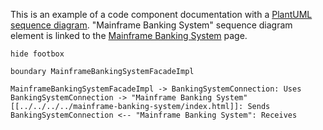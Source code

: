 This is an example of a code component documentation with a [PlantUML sequence diagram](https://plantuml.com/sequence-diagram).
"Mainframe Banking System" sequence diagram element is linked to the [Mainframe Banking System](../../../../mainframe-banking-system/index.html) page.

```uml
hide footbox

boundary MainframeBankingSystemFacadeImpl

MainframeBankingSystemFacadeImpl -> BankingSystemConnection: Uses
BankingSystemConnection -> "Mainframe Banking System" [[../../../../mainframe-banking-system/index.html]]: Sends
BankingSystemConnection <-- "Mainframe Banking System": Receives
```


